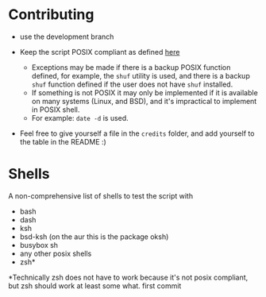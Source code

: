 # Contributing

* use the development branch
* Keep the script POSIX compliant as defined [here](https://pubs.opengroup.org/onlinepubs/9699919799/)
    * Exceptions may be made if there is a backup POSIX function defined, for example, the `shuf` utility is used, and there is a backup `shuf` function defined if the user does not have `shuf` installed.
    * If something is not POSIX it may only be implemented if it is available on many systems (Linux, and BSD), and it's impractical to implement in POSIX shell.
	* For example: `date -d` is used.

* Feel free to give yourself a file in the `credits` folder, and add yourself to the table in the README :)


# Shells

A non-comprehensive list of shells to test the script with

* bash
* dash
* ksh
* bsd-ksh (on the aur this is the package oksh)
* busybox sh
* any other posix shells
* zsh*

*Technically zsh does not have to work because it's not posix compliant, but zsh should work at least some what.
first commit

